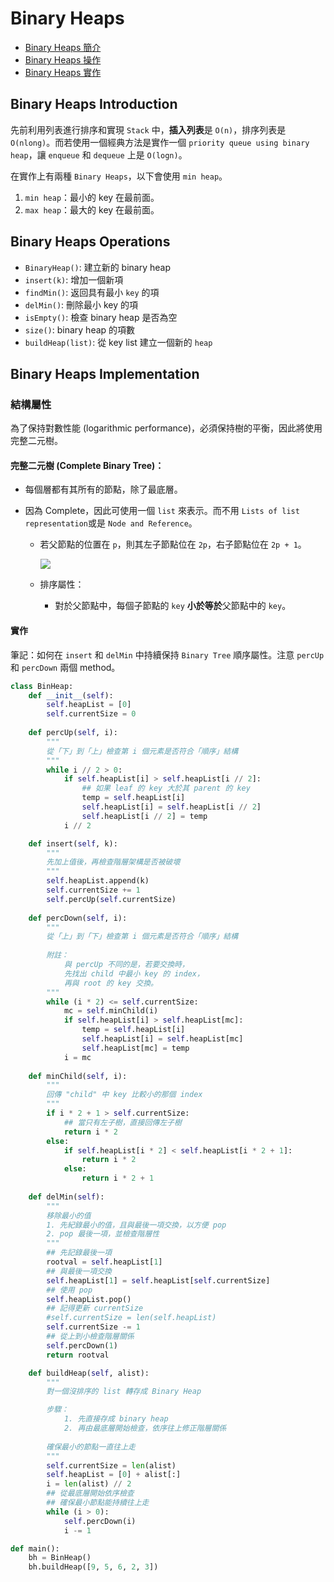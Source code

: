 # Binary Heaps

- [Binary Heaps 簡介](#binary-heaps-introduction)
- [Binary Heaps 操作](#binary-heaps-operations)
- [Binary Heaps 實作](#binary-heaps-implementation)

## Binary Heaps Introduction

先前利用列表進行排序和實現 `Stack` 中，**插入列表**是 `O(n)`，排序列表是 `O(nlong)`。而若使用一個經典方法是實作一個 `priority queue using binary heap`，讓 `enqueue` 和 `dequeue` 上是 `O(logn)`。

在實作上有兩種 `Binary Heaps`，以下會使用 `min heap`。

1. `min heap`：最小的 key 在最前面。
2. `max heap`：最大的 key 在最前面。

## Binary Heaps Operations

- `BinaryHeap()`: 建立新的 binary heap
- `insert(k)`: 增加一個新項
- `findMin()`: 返回具有最小 `key` 的項
- `delMin()`: 刪除最小 key 的項
- `isEmpty()`: 檢查 binary heap 是否為空
- `size()`: binary heap 的項數
- `buildHeap(list)`: 從 key list 建立一個新的 `heap`

## Binary Heaps Implementation

### 結構屬性

為了保持對數性能 (logarithmic performance)，必須保持樹的平衡，因此將使用完整二元樹。

#### 完整二元樹 (Complete Binary Tree)：

- 每個層都有其所有的節點，除了最底層。

- 因為 Complete，因此可使用一個 `list` 來表示。而不用 `Lists of list representation`或是 `Node and Reference`。

  - 若父節點的位置在 `p`，則其左子節點位在 `2p`，右子節點位在 `2p + 1`。

     ![](http://interactivepython.org/runestone/static/pythonds/_images/heapOrder.png)

  - 排序屬性：

    - 對於父節點中，每個子節點的 `key` **小於等於**父節點中的 `key`。

#### 實作

筆記：如何在 `insert` 和 `delMin` 中持續保持 `Binary Tree` 順序屬性。注意 `percUp` 和 `percDown` 兩個 method。

```python
class BinHeap:
    def __init__(self):
        self.heapList = [0]
        self.currentSize = 0
    
    def percUp(self, i):
        """
        從「下」到「上」檢查第 i 個元素是否符合「順序」結構
        """
        while i // 2 > 0:
            if self.heapList[i] > self.heapList[i // 2]:
                ## 如果 leaf 的 key 大於其 parent 的 key
                temp = self.heapList[i]
                self.heapList[i] = self.heapList[i // 2]
                self.heapList[i // 2] = temp
            i // 2

    def insert(self, k):
        """
        先加上值後，再檢查階層架構是否被破壞
        """
        self.heapList.append(k)
        self.currentSize += 1
        self.percUp(self.currentSize)
    
    def percDown(self, i):
        """
        從「上」到「下」檢查第 i 個元素是否符合「順序」結構
        
        附註：
            與 percUp 不同的是，若要交換時，
            先找出 child 中最小 key 的 index，
            再與 root 的 key 交換。
        """
        while (i * 2) <= self.currentSize:
            mc = self.minChild(i)
            if self.heapList[i] > self.heapList[mc]:
                temp = self.heapList[i]
                self.heapList[i] = self.heapList[mc]
                self.heapList[mc] = temp
            i = mc
             
    def minChild(self, i):
        """
        回傳 "child" 中 key 比較小的那個 index
        """
        if i * 2 + 1 > self.currentSize:
            ## 當只有左子樹，直接回傳左子樹
            return i * 2
        else:
            if self.heapList[i * 2] < self.heapList[i * 2 + 1]:
                return i * 2
            else:
                return i * 2 + 1
    
    def delMin(self):
        """
        移除最小的值
        1. 先紀錄最小的值，且與最後一項交換，以方便 pop
        2. pop 最後一項，並檢查階層性
        """
        ## 先記錄最後一項
        rootval = self.heapList[1]
        ## 與最後一項交換
        self.heapList[1] = self.heapList[self.currentSize]
        ## 使用 pop
        self.heapList.pop()
        ## 記得更新 currentSize
        #self.currentSize = len(self.heapList)
        self.currentSize -= 1
        ## 從上到小檢查階層關係
        self.percDown(1)
        return rootval

    def buildHeap(self, alist):
        """
        對一個沒排序的 list 轉存成 Binary Heap

        步驟：
            1. 先直接存成 binary heap
            2. 再由最底層開始檢查，依序往上修正階層關係
        
        確保最小的節點一直往上走
        """
        self.currentSize = len(alist)
        self.heapList = [0] + alist[:]
        i = len(alist) // 2
        ## 從最底層開始依序檢查
        ## 確保最小節點能持續往上走
        while (i > 0):
            self.percDown(i)
            i -= 1

def main():
    bh = BinHeap()
    bh.buildHeap([9, 5, 6, 2, 3])
```
